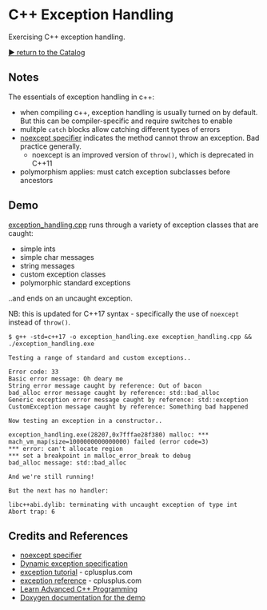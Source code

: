 # C++ Exception Handling

Exercising C++ exception handling.

[:arrow_forward: return to the Catalog](https://codingkata.tardate.com)

## Notes

The essentials of exception handling in c++:

* when compiling c++, exception handling is usually turned on by default. But this can be compiler-specific and require switches to enable
* mulitple `catch` blocks allow catching different types of errors
* [noexcept specifier](https://en.cppreference.com/w/cpp/language/noexcept_spec) indicates the method cannot throw an exception. Bad practice generally.
    * noexcept is an improved version of `throw()`, which is deprecated in C++11
* polymorphism applies: must catch exception subclasses before ancestors


## Demo

[exception_handling.cpp](./exception_handling.cpp) runs through a variety of exception classes that are caught:

* simple ints
* simple char messages
* string messages
* custom exception classes
* polymorphic standard exceptions

..and ends on an uncaught exception.

NB: this is updated for C++17 syntax - specifically the use of `noexcept` instead of `throw()`.

    $ g++ -std=c++17 -o exception_handling.exe exception_handling.cpp && ./exception_handling.exe

    Testing a range of standard and custom exceptions..

    Error code: 33
    Basic error message: Oh deary me
    String error message caught by reference: Out of bacon
    bad_alloc error message caught by reference: std::bad_alloc
    Generic exception error message caught by reference: std::exception
    CustomException message caught by reference: Something bad happened

    Now testing an exception in a constructor..

    exception_handling.exe(28207,0x7fffae28f380) malloc: *** mach_vm_map(size=1000000000000000) failed (error code=3)
    *** error: can't allocate region
    *** set a breakpoint in malloc_error_break to debug
    bad_alloc message: std::bad_alloc

    And we're still running!

    But the next has no handler:

    libc++abi.dylib: terminating with uncaught exception of type int
    Abort trap: 6


## Credits and References
* [noexcept specifier](https://en.cppreference.com/w/cpp/language/noexcept_spec)
* [Dynamic exception specification](https://en.cppreference.com/w/cpp/language/except_spec)
* [exception tutorial](http://www.cplusplus.com/doc/tutorial/exceptions/) - cplusplus.com
* [exception reference](http://www.cplusplus.com/reference/exception/exception/) - cplusplus.com
* [Learn Advanced C++ Programming](https://www.udemy.com/learn-advanced-c-programming/)
* [Doxygen documentation for the demo](https://codingkata.tardate.com/cpp/exception_handling/doc/html/)
